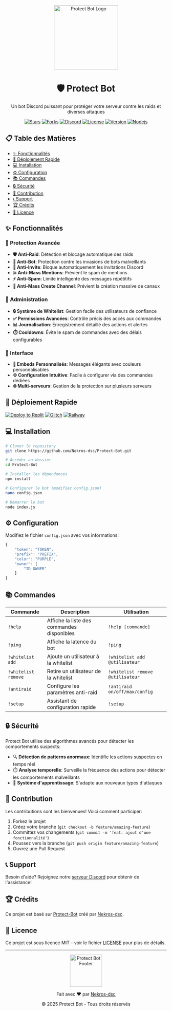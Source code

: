 <div align="center">
  <img src="https://imgur.com/a/C9Z0Mo0" alt="Protect Bot Logo" width="200"/>
  <h1>🛡️ Protect Bot</h1>
  <p>Un bot Discord puissant pour protéger votre serveur contre les raids et diverses attaques</p>
  
  [![Stars](https://img.shields.io/github/stars/Nekros-dsc/Protect-Bot?style=for-the-badge&logo=github)](https://github.com/Nekros-dsc/Protect-Bot/stargazers)
  [![Forks](https://img.shields.io/github/forks/Nekros-dsc/Protect-Bot?style=for-the-badge&logo=github)](https://github.com/Nekros-dsc/Protect-Bot/network/members)
  [![Discord](https://img.shields.io/discord/903043706410643496?color=5865F2&logo=discord&logoColor=white&style=for-the-badge)](https://discord.gg/zM6ZN9UfRs)
  [![License](https://img.shields.io/github/license/Nekros-dsc/Protect-Bot?style=for-the-badge)](https://github.com/Nekros-dsc/Protect-Bot/blob/main/LICENSE)
  [![Version](https://img.shields.io/badge/version-1.0.0-blue?style=for-the-badge)](https://github.com/Nekros-dsc/Protect-Bot)
  [![Nodejs](https://img.shields.io/badge/node.js-v16+-green?style=for-the-badge&logo=node.js)](https://nodejs.org)
</div>

## 📋 Table des Matières

- [✨ Fonctionnalités](#-fonctionnalités)
- [🚀 Déploiement Rapide](#-déploiement-rapide)
- [💻 Installation](#-installation)
- [⚙️ Configuration](#️-configuration)
- [📚 Commandes](#-commandes)
- [🔒 Sécurité](#-sécurité)
- [👥 Contribution](#-contribution)
- [📞 Support](#-support)
- [🏆 Crédits](#-crédits)
- [📜 Licence](#-licence)

## ✨ Fonctionnalités

### 🔰 Protection Avancée
- **🛡️ Anti-Raid**: Détection et blocage automatique des raids
- **🤖 Anti-Bot**: Protection contre les invasions de bots malveillants
- **🔗 Anti-Invite**: Bloque automatiquement les invitations Discord
- **💥 Anti-Mass Mentions**: Prévient le spam de mentions
- **⚡ Anti-Spam**: Limite intelligente des messages répétitifs
- **📝 Anti-Mass Create Channel**: Prévient la création massive de canaux

### 💼 Administration
- **🔒 Système de Whitelist**: Gestion facile des utilisateurs de confiance
- **✅ Permissions Avancées**: Contrôle précis des accès aux commandes
- **📊 Journalisation**: Enregistrement détaillé des actions et alertes
- **⏱️ Cooldowns**: Évite le spam de commandes avec des délais configurables

### 🧩 Interface
- **🎨 Embeds Personnalisés**: Messages élégants avec couleurs personnalisables
- **⚙️ Configuration Intuitive**: Facile à configurer via des commandes dédiées
- **🌐 Multi-serveurs**: Gestion de la protection sur plusieurs serveurs

## 🚀 Déploiement Rapide

[![Deploy to Replit](https://replit.com/badge/github/Nekros-dsc/Protect-Bot)](https://replit.com/github/Nekros-dsc/Protect-Bot)
[![Glitch](https://img.shields.io/badge/Glitch-Déployer-purple?style=for-the-badge&logo=glitch)](https://glitch.com/edit/#!/import/github/Nekros-dsc/Protect-Bot)
[![Railway](https://img.shields.io/badge/Railway-Déployer-black?style=for-the-badge&logo=railway)](https://railway.app/new/template/hUh5LC)

## 💻 Installation

```bash
# Cloner le repository
git clone https://github.com/Nekros-dsc/Protect-Bot.git

# Accéder au dossier
cd Protect-Bot

# Installer les dépendances
npm install

# Configurer le bot (modifiez config.json)
nano config.json

# Démarrer le bot
node index.js
```

## ⚙️ Configuration

Modifiez le fichier `config.json` avec vos informations:

```js
{
    "token": "TOKEN",
    "prefix": "PREFIX",
    "color": "PURPLE",
    "owner": [
        "ID OWNER"
    ]
}
```

## 📚 Commandes

| Commande | Description | Utilisation |
|----------|-------------|-------------|
| `!help` | Affiche la liste des commandes disponibles | `!help [commande]` |
| `!ping` | Affiche la latence du bot | `!ping` |
| `!whitelist add` | Ajoute un utilisateur à la whitelist | `!whitelist add @utilisateur` |
| `!whitelist remove` | Retire un utilisateur de la whitelist | `!whitelist remove @utilisateur` |
| `!antiraid` | Configure les paramètres anti-raid | `!antiraid on/off/max/config` |
| `!setup` | Assistant de configuration rapide | `!setup` |

## 🔒 Sécurité

Protect Bot utilise des algorithmes avancés pour détecter les comportements suspects:

- 🔍 **Détection de patterns anormaux**: Identifie les actions suspectes en temps réel
- ⏱️ **Analyse temporelle**: Surveille la fréquence des actions pour détecter les comportements malveillants
- 🧠 **Système d'apprentissage**: S'adapte aux nouveaux types d'attaques

## 👥 Contribution

Les contributions sont les bienvenues! Voici comment participer:

1. Forkez le projet
2. Créez votre branche (`git checkout -b feature/amazing-feature`)
3. Committez vos changements (`git commit -m 'feat: ajout d'une fonctionnalité'`)
4. Poussez vers la branche (`git push origin feature/amazing-feature`)
5. Ouvrez une Pull Request

## 📞 Support

Besoin d'aide? Rejoignez notre [serveur Discord](https://discord.gg/zM6ZN9UfRs) pour obtenir de l'assistance!

## 🏆 Crédits

Ce projet est basé sur [Protect-Bot](https://github.com/Nekros-dsc/Protect-Bot) créé par [Nekros-dsc](https://github.com/Nekros-dsc).

## 📜 Licence

Ce projet est sous licence MIT - voir le fichier [LICENSE](https://github.com/Nekros-dsc/Protect-Bot/blob/main/LICENSE) pour plus de détails.

---

<div align="center">
  <img src="https://imgur.com/a/C9Z0Mo0" alt="Protect Bot Footer" width="100"/>
  <p>Fait avec ❤️ par <a href="https://github.com/Nekros-dsc">Nekros-dsc</a></p>
  <p>© 2025 Protect Bot - Tous droits réservés</p>
</div>
